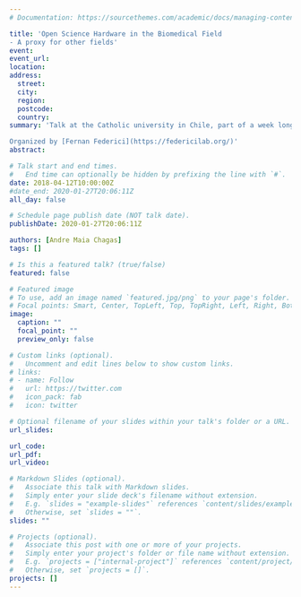 ```yaml
---
# Documentation: https://sourcethemes.com/academic/docs/managing-content/

title: 'Open Science Hardware in the Biomedical Field
- A proxy for other fields'
event:
event_url:
location:
address:
  street:
  city:
  region:
  postcode:
  country:
summary: 'Talk at the Catholic university in Chile, part of a week long workshop showing researchers how to build open source hardware for their experiments.

Organized by [Fernan Federici](https://federicilab.org/)'
abstract:

# Talk start and end times.
#   End time can optionally be hidden by prefixing the line with `#`.
date: 2018-04-12T10:00:00Z
#date_end: 2020-01-27T20:06:11Z
all_day: false

# Schedule page publish date (NOT talk date).
publishDate: 2020-01-27T20:06:11Z

authors: [Andre Maia Chagas]
tags: []

# Is this a featured talk? (true/false)
featured: false

# Featured image
# To use, add an image named `featured.jpg/png` to your page's folder.
# Focal points: Smart, Center, TopLeft, Top, TopRight, Left, Right, BottomLeft, Bottom, BottomRight.
image:
  caption: ""
  focal_point: ""
  preview_only: false

# Custom links (optional).
#   Uncomment and edit lines below to show custom links.
# links:
# - name: Follow
#   url: https://twitter.com
#   icon_pack: fab
#   icon: twitter

# Optional filename of your slides within your talk's folder or a URL.
url_slides:

url_code:
url_pdf:
url_video:

# Markdown Slides (optional).
#   Associate this talk with Markdown slides.
#   Simply enter your slide deck's filename without extension.
#   E.g. `slides = "example-slides"` references `content/slides/example-slides.md`.
#   Otherwise, set `slides = ""`.
slides: ""

# Projects (optional).
#   Associate this post with one or more of your projects.
#   Simply enter your project's folder or file name without extension.
#   E.g. `projects = ["internal-project"]` references `content/project/deep-learning/index.md`.
#   Otherwise, set `projects = []`.
projects: []
---
```

